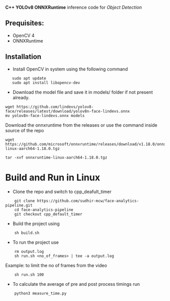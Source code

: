 

**C++ YOLOv8 ONNXRuntime** inference code for *Object Detection* 






## Prequisites:
- OpenCV 4
- ONNXRuntime 



## Installation
- Install OpenCV in system using the following command 
```
   sudo apt update
   sudo apt install libopencv-dev 
```

-  Download the model file and save it in models/ folder if not present already.
```
wget https://github.com/lindevs/yolov8-face/releases/latest/download/yolov8n-face-lindevs.onnx
mv yolov8n-face-lindevs.onnx models
```

Download the onnxruntime from the releases or use the command inside source of the repo 
```
wget https://github.com/microsoft/onnxruntime/releases/download/v1.18.0/onnxruntime-linux-aarch64-1.18.0.tgz

tar -xvf onnxruntime-linux-aarch64-1.18.0.tgz
```

# Build and Run in Linux

- Clone the repo and switch to cpp_deafult_timer
```
    git clone https://github.com/sudhir-mcw/face-analytics-pipeline.git
    cd face-analytics-pipeline
    git checkout cpp_default_timer
```
- Build the project using 
```
    sh build.sh
``` 
- To run the project use
```
    rm output.log
    sh run.sh <no_of_frames> | tee -a output.log
```
Example: to limit the no of frames from the video 
```
    sh run.sh 100 
```
- To calculate the average of pre and post process timings run
```
    python3 measure_time.py
```